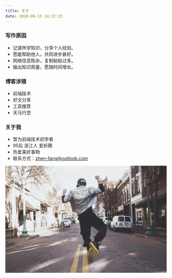 ```yaml
---
title: 关于
date: 2018-09-15 14:22:23
---
```


### 写作原因
* 记录所学知识，分享个人经验。
* 愿能帮助他人，共同进步甚好。
* 网络信息陈杂，复制粘贴过多。
* 输出知识质量，愿随时间增长。

### 博客涉猎
* 前端技术
* 好文分享
* 工具推荐
* 天马行空

### 关于我
* 暂为前端技术初学者
* 95后 浙江人 爱折腾
* 热爱美好事物
* 联系方式：zhen-fang@outlook.com

![Image d](https://github.com/FangFangZhenZhen/FangFangZhenZhen.github.io/raw/SourceCode/source/images/img.jpg)